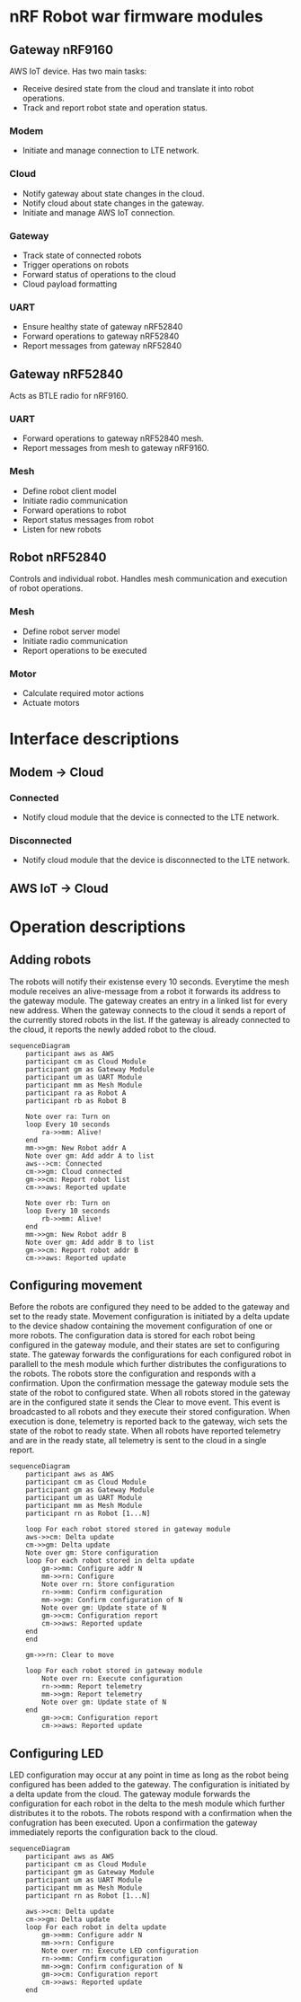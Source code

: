 # nRF Robot war firmware modules


## Gateway nRF9160
AWS IoT device. Has two main tasks:
- Receive desired state from the cloud and translate it into robot operations.
- Track and report robot state and operation status.
  
### Modem
- Initiate and manage connection to LTE network.

### Cloud
- Notify gateway about state changes in the cloud.
- Notify cloud about state changes in the gateway.
- Initiate and manage AWS IoT connection.

### Gateway
- Track state of connected robots
- Trigger operations on robots
- Forward status of operations to the cloud
- Cloud payload formatting

### UART
- Ensure healthy state of gateway nRF52840
- Forward operations to gateway nRF52840
- Report messages from gateway nRF52840

## Gateway nRF52840
Acts as BTLE radio for nRF9160.

### UART
- Forward operations to gateway nRF52840 mesh.
- Report messages from mesh to gateway nRF9160.

### Mesh
- Define robot client model
- Initiate radio communication
- Forward operations to robot
- Report status messages from robot
- Listen for new robots

## Robot nRF52840
Controls and individual robot. Handles mesh communication and execution of robot operations.
### Mesh
- Define robot server model
- Initiate radio communication
- Report operations to be executed

### Motor
- Calculate required motor actions
- Actuate motors

# Interface descriptions

## Modem &rarr; Cloud
### Connected
- Notify cloud module that the device is connected to the LTE network.
### Disconnected
- Notify cloud module that the device is disconnected to the LTE network.

## AWS IoT &rarr; Cloud

# Operation descriptions

## Adding robots
The robots will notify their existense every 10 seconds. Everytime the mesh module receives an alive-message from a robot it forwards its address to the gateway module. The gateway creates an entry in a linked list for every new address. When the gateway connects to the cloud it sends a report of the currently stored robots in the list. If the gateway is already connected to the cloud, it reports the newly added robot to the cloud. 

```mermaid
sequenceDiagram
    participant aws as AWS
    participant cm as Cloud Module
    participant gm as Gateway Module
    participant um as UART Module
    participant mm as Mesh Module
    participant ra as Robot A
    participant rb as Robot B

    Note over ra: Turn on
    loop Every 10 seconds
        ra->>mm: Alive!
    end
    mm->>gm: New Robot addr A 
    Note over gm: Add addr A to list
    aws-->cm: Connected
    cm->>gm: Cloud connected
    gm->>cm: Report robot list
    cm->>aws: Reported update

    Note over rb: Turn on
    loop Every 10 seconds
        rb->>mm: Alive!
    end
    mm->>gm: New Robot addr B 
    Note over gm: Add addr B to list
    gm->>cm: Report robot addr B
    cm->>aws: Reported update

```

## Configuring movement
Before the robots are configured they need to be added to the gateway and set to the ready state. Movement configuration is initiated by a delta update to the device shadow containing the movement configuration of one or more robots. The configuration data is stored for each robot being configured in the gateway module, and their states are set to configuring state. The gateway forwards the configurations for each configured robot in parallell to the mesh module which further distributes the configurations to the robots. The robots store the configuration and responds with a confirmation. Upon the confirmation message the gateway module sets the state of the robot to configured state. When all robots stored in the gateway are in the configured state it sends the Clear to move event. This event is broadcasted to all robots and they execute their stored configuration. When execution is done, telemetry is reported back to the gateway, wich sets the state of the robot to ready state. When all robots have reported telemetry and are in the ready state, all telemetry is sent to the cloud in a single report.

```mermaid
sequenceDiagram
    participant aws as AWS
    participant cm as Cloud Module
    participant gm as Gateway Module
    participant um as UART Module
    participant mm as Mesh Module
    participant rn as Robot [1...N]

    loop For each robot stored stored in gateway module
    aws->>cm: Delta update 
    cm->>gm: Delta update 
    Note over gm: Store configuration
    loop For each robot stored in delta update
        gm->>mm: Configure addr N
        mm->>rn: Configure
        Note over rn: Store configuration
        rn->>mm: Confirm configuration
        mm->>gm: Confirm configuration of N
        Note over gm: Update state of N
        gm->>cm: Configuration report
        cm->>aws: Reported update
    end
    end

    gm->>rn: Clear to move

    loop For each robot stored in gateway module
        Note over rn: Execute configuration
        rn->>mm: Report telemetry
        mm->>gm: Report telemetry
        Note over gm: Update state of N
    end
        gm->>cm: Configuration report
        cm->>aws: Reported update
```

## Configuring LED
LED configuration may occur at any point in time as long as the robot being configured has been added to the gateway. The configuration is initiated by a delta update from the cloud. The gateway module forwards the configuration for each robot in the delta to the mesh module which further distributes it to the robots. The robots respond with a confirmation when the confugration has been executed. Upon a confirmation the gateway immediately reports the configuration back to the cloud.

```mermaid
sequenceDiagram
    participant aws as AWS
    participant cm as Cloud Module
    participant gm as Gateway Module
    participant um as UART Module
    participant mm as Mesh Module
    participant rn as Robot [1...N]

    aws->>cm: Delta update 
    cm->>gm: Delta update 
    loop For each robot in delta update
        gm->>mm: Configure addr N
        mm->>rn: Configure
        Note over rn: Execute LED configuration
        rn->>mm: Confirm configuration
        mm->>gm: Confirm configuration of N
        gm->>cm: Configuration report
        cm->>aws: Reported update
    end

```
